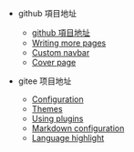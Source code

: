 * github 項目地址

  * [github 項目地址](quickstart.md)
  * [Writing more pages](more-pages.md)
  * [Custom navbar](custom-navbar.md)
  * [Cover page](cover.md)

* gitee 项目地址
  * [Configuration](configuration.md)
  * [Themes](themes.md)
  * [Using plugins](plugins.md)
  * [Markdown configuration](markdown.md)
  * [Language highlight](language-highlight.md)